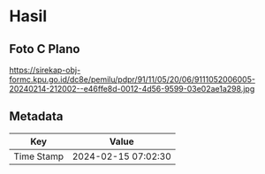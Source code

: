 # Hasil

## Foto C Plano

https://sirekap-obj-formc.kpu.go.id/dc8e/pemilu/pdpr/91/11/05/20/06/9111052006005-20240214-212002--e46ffe8d-0012-4d56-9599-03e02ae1a298.jpg


## Metadata

| Key        | Value               |
| ---------- | ------------------- |
| Time Stamp | 2024-02-15 07:02:30 |



